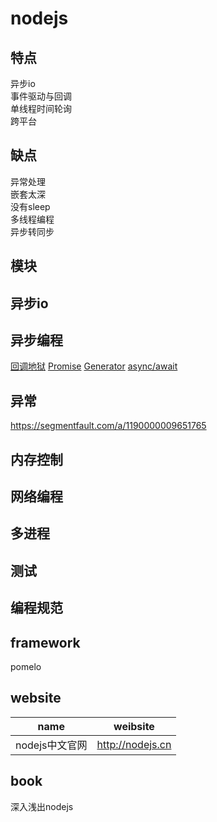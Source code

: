 # nodejs

## 特点
异步io  
事件驱动与回调  
单线程时间轮询  
跨平台  

## 缺点
异常处理  
嵌套太深  
没有sleep  
多线程编程  
异步转同步  

## 模块

## 异步io

## 异步编程
[回调地狱](src/nodejs/callbackhell.js)
[Promise](src/nodejs/promise.js)
[Generator](src/nodejs/generator.js)
[async/await](src/nodejs/async.js)

## 异常
https://segmentfault.com/a/1190000009651765

## 内存控制

## 网络编程

## 多进程

## 测试

## 编程规范

## framework
pomelo

## website
| name | weibsite |
| --- | --- |
| nodejs中文官网 | http://nodejs.cn |

## book
深入浅出nodejs